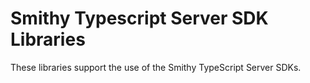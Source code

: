 # Smithy Typescript Server SDK Libraries

These libraries support the use of the Smithy TypeScript Server SDKs.
